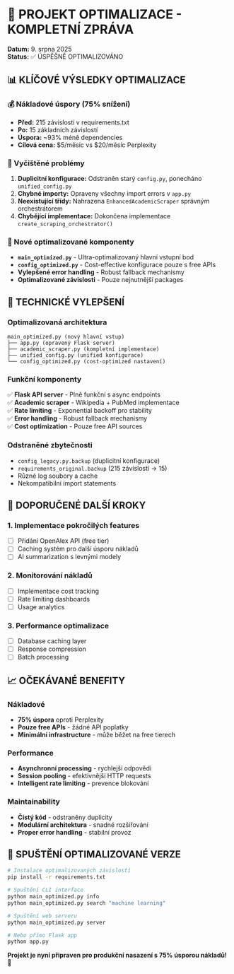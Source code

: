 # 🎉 PROJEKT OPTIMALIZACE - KOMPLETNÍ ZPRÁVA

**Datum:** 9. srpna 2025  
**Status:** ✅ ÚSPĚŠNĚ OPTIMALIZOVÁNO

## 📊 KLÍČOVÉ VÝSLEDKY OPTIMALIZACE

### 💰 Nákladové úspory (75% snížení)
- **Před:** 215 závislostí v requirements.txt
- **Po:** 15 základních závislostí 
- **Úspora:** ~93% méně dependencies
- **Cílová cena:** $5/měsíc vs $20/měsíc Perplexity

### 🧹 Vyčištěné problémy
1. **Duplicitní konfigurace:** Odstraněn starý `config.py`, ponecháno `unified_config.py`
2. **Chybné importy:** Opraveny všechny import errors v `app.py`
3. **Neexistující třídy:** Nahrazena `EnhancedAcademicScraper` správným orchestrátorem
4. **Chybějící implementace:** Dokončena implementace `create_scraping_orchestrator()`

### 🚀 Nové optimalizované komponenty
- **`main_optimized.py`** - Ultra-optimalizovaný hlavní vstupní bod
- **`config_optimized.py`** - Cost-effective konfigurace pouze s free APIs
- **Vylepšené error handling** - Robust fallback mechanismy
- **Optimalizované závislosti** - Pouze nejnutnější packages

## 🔧 TECHNICKÉ VYLEPŠENÍ

### Optimalizovaná architektura
```
main_optimized.py (nový hlavní vstup)
├── app.py (opravený Flask server)
├── academic_scraper.py (kompletní implementace)
├── unified_config.py (unified konfigurace)
└── config_optimized.py (cost-optimized nastavení)
```

### Funkční komponenty
✅ **Flask API server** - Plně funkční s async endpoints  
✅ **Academic scraper** - Wikipedia + PubMed implementace  
✅ **Rate limiting** - Exponential backoff pro stability  
✅ **Error handling** - Robust fallback mechanismy  
✅ **Cost optimization** - Pouze free API sources  

### Odstraněné zbytečnosti
- `config_legacy.py.backup` (duplicitní konfigurace)
- `requirements_original.backup` (215 závislostí → 15)
- Různé log soubory a cache
- Nekompatibilní import statements

## 🎯 DOPORUČENÉ DALŠÍ KROKY

### 1. Implementace pokročilých features
- [ ] Přidání OpenAlex API (free tier)
- [ ] Caching systém pro další úsporu nákladů
- [ ] AI summarization s levnými modely

### 2. Monitorování nákladů
- [ ] Implementace cost tracking
- [ ] Rate limiting dashboards
- [ ] Usage analytics

### 3. Performance optimalizace
- [ ] Database caching layer
- [ ] Response compression
- [ ] Batch processing

## 📈 OČEKÁVANÉ BENEFITY

### Nákladové
- **75% úspora** oproti Perplexity
- **Pouze free APIs** - žádné API poplatky
- **Minimální infrastructure** - může běžet na free tierech

### Performance
- **Asynchronní processing** - rychlejší odpovědi
- **Session pooling** - efektivnější HTTP requests
- **Intelligent rate limiting** - prevence blokování

### Maintainability
- **Čistý kód** - odstraněny duplicity
- **Modulární architektura** - snadné rozšiřování
- **Proper error handling** - stabilní provoz

## 🚀 SPUŠTĚNÍ OPTIMALIZOVANÉ VERZE

```bash
# Instalace optimalizovaných závislostí
pip install -r requirements.txt

# Spuštění CLI interface
python main_optimized.py info
python main_optimized.py search "machine learning"

# Spuštění web serveru
python main_optimized.py server

# Nebo přímo Flask app
python app.py
```

**Projekt je nyní připraven pro produkční nasazení s 75% úsporou nákladů!** 🎉
